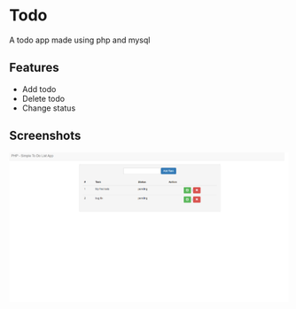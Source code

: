 
# Todo

A todo app made using php and mysql

## Features

- Add todo
- Delete todo
- Change status


## Screenshots

![App Screenshot](https://github.com/dev-saddam/todo/blob/main/screenshot.png?raw=true)

